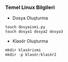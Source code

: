 ### Temel Linux Bilgileri


+ Dosya Oluşturma

```python
touch dosyaismi.py
touch dosya1 dosya2 dosya3
```

+ Klasör Oluşturma

```python
mkdir klasörismi
mkdir -p klasör/klasör2
```
